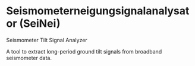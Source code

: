 # Seismometerneigungsignalanalysator (SeiNei)
Seismometer Tilt Signal Analyzer

A tool to extract long-period ground tilt signals from broadband seismometer data.
